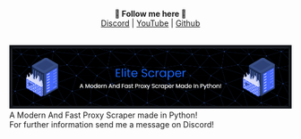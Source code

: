 <p align='center'>
  <b>🤖 Follow me here 🤖</b><br>  
  <a href="https://discord.com/users/1032874064731185152">Discord</a> |
  <a href="https://www.youtube.com/channel/UCwq6NcsqT8PS8ixhhUjM9ZQ">YouTube</a> |
  <a href="https://github.com/marl0nx">Github</a><br><br>
</p>
<img src="images/banner.png" alt="image">
A Modern And Fast Proxy Scraper made in Python!
<br>
For further information send me a message on Discord!
